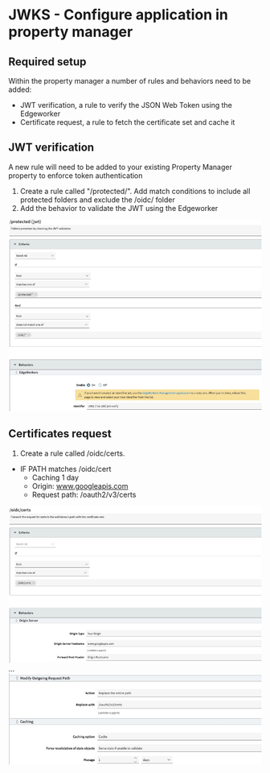 # JWKS - Configure application in property manager

## Required setup

Within the property manager a number of rules and behaviors need to be added:
- JWT verification, a rule to verify the JSON Web Token using the Edgeworker
- Certificate request, a rule to fetch the certificate set and cache it

## JWT verification
A new rule will need to be added to your existing Property Manager property to enforce token authentication

1. Create a rule called "/protected/". Add match conditions to include all protected folders and exclude the /oidc/ folder
2. Add the behavior to validate the JWT using the Edgeworker

![JWT Validation](images/pm_jwt.jpg)

## Certificates request
1. Create a rule called /oidc/certs. 
  - IF PATH matches /oidc/cert
    - Caching 1 day
    - Origin: www.googleapis.com
    - Request path: /oauth2/v3/certs

![pm_certs1](images/pm_certs1.jpg)
...
![pm_certs2](images/pm_certs2.jpg)
